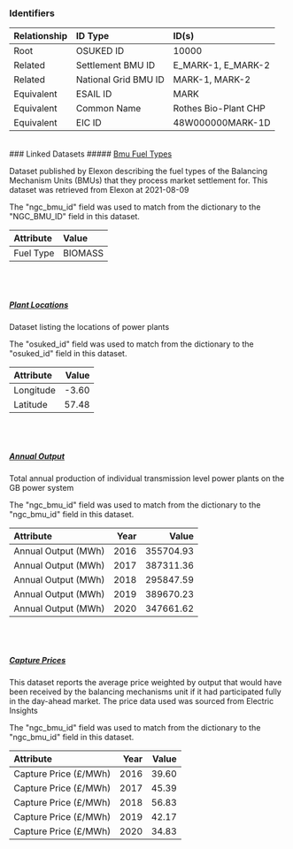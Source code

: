 ### Identifiers

| Relationship   | ID Type              | ID(s)                |
|:---------------|:---------------------|:---------------------|
| Root           | OSUKED ID            | 10000                |
| Related        | Settlement BMU ID    | E_MARK-1, E_MARK-2   |
| Related        | National Grid BMU ID | MARK-1, MARK-2       |
| Equivalent     | ESAIL ID             | MARK                 |
| Equivalent     | Common Name          | Rothes Bio-Plant CHP |
| Equivalent     | EIC ID               | 48W000000MARK-1D     |

<br>
### Linked Datasets
##### <a href="https://raw.githubusercontent.com/OSUKED/Dictionary-Datasets/main/datasets/bmu-fuel-types/datapackage.json">Bmu Fuel Types</a>

Dataset published by Elexon describing the fuel types of the Balancing Mechanism Units (BMUs) that they process market settlement for. This dataset was retrieved from Elexon at 2021-08-09

The "ngc_bmu_id" field was used to match from the dictionary to the "NGC_BMU_ID" field in this dataset.

| Attribute   | Value   |
|:------------|:--------|
| Fuel Type   | BIOMASS |

<br><br>
##### <a href="https://raw.githubusercontent.com/OSUKED/Dictionary-Datasets/main/datasets/plant-locations/datapackage.json">Plant Locations</a>

Dataset listing the locations of power plants

The "osuked_id" field was used to match from the dictionary to the "osuked_id" field in this dataset.

| Attribute   |   Value |
|:------------|--------:|
| Longitude   |   -3.60 |
| Latitude    |   57.48 |

<br><br>
##### <a href="https://raw.githubusercontent.com/OSUKED/Dictionary-Datasets/main/datasets/annual-output/datapackage.json">Annual Output</a>

Total annual production of individual transmission level power plants on the GB power system

The "ngc_bmu_id" field was used to match from the dictionary to the "ngc_bmu_id" field in this dataset.

| Attribute           |   Year |     Value |
|:--------------------|-------:|----------:|
| Annual Output (MWh) |   2016 | 355704.93 |
| Annual Output (MWh) |   2017 | 387311.36 |
| Annual Output (MWh) |   2018 | 295847.59 |
| Annual Output (MWh) |   2019 | 389670.23 |
| Annual Output (MWh) |   2020 | 347661.62 |

<br><br>
##### <a href="https://raw.githubusercontent.com/OSUKED/Dictionary-Datasets/main/datasets/capture-prices/datapackage.json">Capture Prices</a>

This dataset reports the average price weighted by output that would have been received by the balancing mechanisms unit if it had participated fully in the day-ahead market. The price data used was sourced from Electric Insights

The "ngc_bmu_id" field was used to match from the dictionary to the "ngc_bmu_id" field in this dataset.

| Attribute             |   Year |   Value |
|:----------------------|-------:|--------:|
| Capture Price (£/MWh) |   2016 |   39.60 |
| Capture Price (£/MWh) |   2017 |   45.39 |
| Capture Price (£/MWh) |   2018 |   56.83 |
| Capture Price (£/MWh) |   2019 |   42.17 |
| Capture Price (£/MWh) |   2020 |   34.83 |
